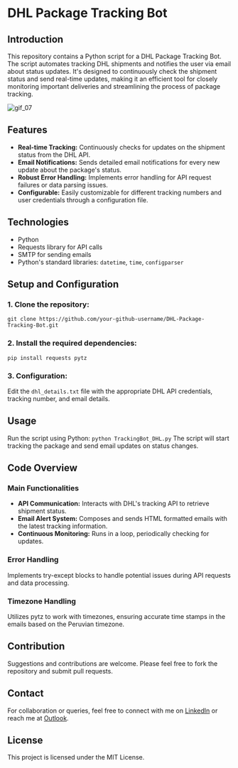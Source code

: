 # DHL Package Tracking Bot

## Introduction

This repository contains a Python script for a DHL Package Tracking Bot. The script automates tracking DHL shipments and notifies the user via email about status updates. It's designed to continuously check the shipment status and send real-time updates, making it an efficient tool for closely monitoring important deliveries and streamlining the process of package tracking.

![gif_07](https://github.com/oswaldo-reategui/DHL-track-alert/assets/59293697/32e957a5-1665-417a-959c-934d6abe58c0)

## Features

- **Real-time Tracking:** Continuously checks for updates on the shipment status from the DHL API.
- **Email Notifications:** Sends detailed email notifications for every new update about the package's status.
- **Robust Error Handling:** Implements error handling for API request failures or data parsing issues.
- **Configurable:** Easily customizable for different tracking numbers and user credentials through a configuration file.

## Technologies

- Python
- Requests library for API calls
- SMTP for sending emails
- Python's standard libraries: `datetime`, `time`, `configparser`

## Setup and Configuration

### 1. Clone the repository:
`
git clone https://github.com/your-github-username/DHL-Package-Tracking-Bot.git
`
### 2. Install the required dependencies:
`
pip install requests pytz
`
### 3. Configuration:
Edit the `dhl_details.txt` file with the appropriate DHL API credentials, tracking number, and email details.

## Usage

Run the script using Python:
`
python TrackingBot_DHL.py
`
The script will start tracking the package and send email updates on status changes.

## Code Overview

### Main Functionalities
- **API Communication:** Interacts with DHL's tracking API to retrieve shipment status.
- **Email Alert System:** Composes and sends HTML formatted emails with the latest tracking information.
- **Continuous Monitoring:** Runs in a loop, periodically checking for updates.

### Error Handling
Implements try-except blocks to handle potential issues during API requests and data processing.

### Timezone Handling
Utilizes pytz to work with timezones, ensuring accurate time stamps in the emails based on the Peruvian timezone.

## Contribution

Suggestions and contributions are welcome. Please feel free to fork the repository and submit pull requests.

## Contact

For collaboration or queries, feel free to connect with me on [LinkedIn](https://www.linkedin.com/in/oswaldo-reategui/) or reach me at [Outlook](mailto:oswaldo_reategui@outlook.com).

## License

This project is licensed under the MIT License.
